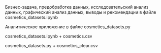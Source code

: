 Бизнес-задача, предобработка данных, исследовательский анализ данных, графический анализ данных, выводы и рекомендации в файле cosmetics_datasets.ipynb

Аналитическое приложение в файле cosmetics_datasets.py

cosmetics_datasets.ipynb + cosmetics.csv

cosmetics_datasets.py + cosmetics_clear.csv
